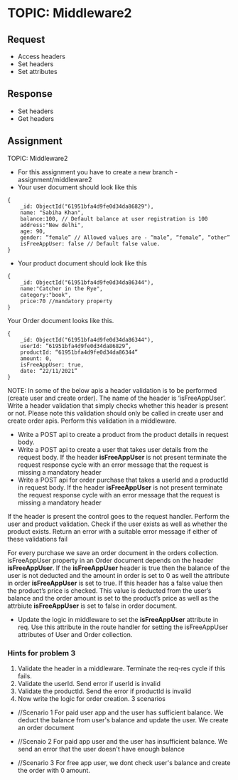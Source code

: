 # TOPIC: Middleware2

## Request
- Access headers
- Set headers
- Set attributes

## Response 
- Set headers
- Get headers

## Assignment

TOPIC: Middleware2

- For this assignment you have to create a new branch - assignment/middleware2
- Your user document should look like this
```
{ 
    _id: ObjectId("61951bfa4d9fe0d34da86829"),
    name: "Sabiha Khan",
	balance:100, // Default balance at user registration is 100
	address:"New delhi",
	age: 90,
 	gender: “female” // Allowed values are - “male”, “female”, “other”
	isFreeAppUser: false // Default false value.
}
```

- Your product document should look like this
```
{
	_id: ObjectId("61951bfa4d9fe0d34da86344"),
	name:"Catcher in the Rye",
	category:"book",
	price:70 //mandatory property
}
```

Your Order document looks like this.
```
{
	_id: ObjectId("61951bfa4d9fe0d34da86344"),
	userId: “61951bfa4d9fe0d34da86829”,
	productId: “61951bfa4d9fe0d34da86344”
	amount: 0,
	isFreeAppUser: true, 
	date: “22/11/2021”
}
```


NOTE: In some of the below apis a header validation is to be performed (create user and create order). The name of the header is ‘isFreeAppUser’. Write a header validation that simply checks whether this header is present or not. Please note this validation should only be called in create user and create order apis. Perform this validation in a middleware.

- Write a POST api to create a product from the product details in request body. 
- Write a POST api to create a user that takes user details from the request body. If the header **isFreeAppUser** is not present terminate the request response cycle with an error message that the request is missing a mandatory header
- Write a POST api for order purchase that takes a userId and a productId in request body. 
If the header **isFreeAppUser** is not present terminate the request response cycle with an error message that the request is missing a mandatory header

If the header is present the control goes to the request handler. Perform the user and product validation. Check if the user exists as well as whether the product exists. Return an error with a suitable error message if either of these validations fail

For every purchase we save an order document in the orders collection. isFreeAppUser property in an Order document depends on the header **isFreeAppUser**. If the **isFreeAppUser** header is true then the balance of the user is not deducted and the amount in order is set to 0 as well the attribute in order **isFreeAppUser** is set to true. If this header has a false value then the product’s price is checked. This value is deducted from the user’s balance and the order amount is set to the product’s price as well as the attrbiute **isFreeAppUser** is set to false in order document.
- Update the logic in middleware to set the **isFreeAppUser** attribute in req. Use this attribute in the route handler for setting the isFreeAppUser attributes of User and Order collection. 

### Hints for problem 3

1. Validate the header in a middleware. Terminate the req-res cycle if this fails.
2. Validate the userId. Send error if userId is invalid
3. Validate the productId. Send the error if productId is invalid
4. Now write the logic for order creation. 3 scenarios
- //Scenario 1
For paid user app and the user has sufficient balance. We deduct the balance from user's balance and update the user. We create an order document

- //Scenaio 2
For paid app user and the user has insufficient balance. We send an error that the user doesn't have enough balance

- //Scenario 3
For free app user, we dont check user's balance and create the order with 0 amount.



